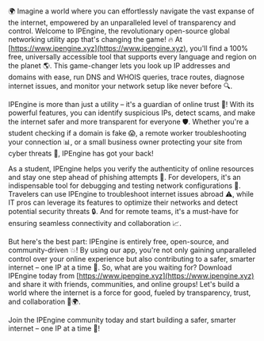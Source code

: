 🌍 Imagine a world where you can effortlessly navigate the vast expanse of the internet, empowered by an unparalleled level of transparency and control. Welcome to IPEngine, the revolutionary open-source global networking utility app that's changing the game! 🔥 At [https://www.ipengine.xyz](https://www.ipengine.xyz), you'll find a 100% free, universally accessible tool that supports every language and region on the planet 🌎. This game-changer lets you look up IP addresses and domains with ease, run DNS and WHOIS queries, trace routes, diagnose internet issues, and monitor your network setup like never before 🔍.

IPEngine is more than just a utility – it's a guardian of online trust 💪! With its powerful features, you can identify suspicious IPs, detect scams, and make the internet safer and more transparent for everyone 🛡️. Whether you're a student checking if a domain is fake 😱, a remote worker troubleshooting your connection 📊, or a small business owner protecting your site from cyber threats 🚀, IPEngine has got your back!

As a student, IPEngine helps you verify the authenticity of online resources and stay one step ahead of phishing attempts 🤔. For developers, it's an indispensable tool for debugging and testing network configurations 🔧. Travelers can use IPEngine to troubleshoot internet issues abroad ⚠️, while IT pros can leverage its features to optimize their networks and detect potential security threats 🔒. And for remote teams, it's a must-have for ensuring seamless connectivity and collaboration 📈.

But here's the best part: IPEngine is entirely free, open-source, and community-driven 💥! By using our app, you're not only gaining unparalleled control over your online experience but also contributing to a safer, smarter internet – one IP at a time 🚀. So, what are you waiting for? Download IPEngine today from [https://www.ipengine.xyz](https://www.ipengine.xyz) and share it with friends, communities, and online groups! Let's build a world where the internet is a force for good, fueled by transparency, trust, and collaboration 💪🌍.

Join the IPEngine community today and start building a safer, smarter internet – one IP at a time 🚀!